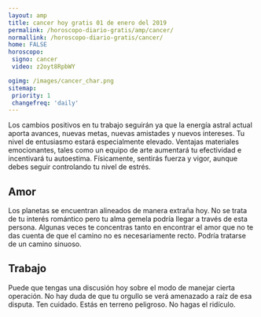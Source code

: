 ```yaml
---
layout: amp
title: cancer hoy gratis 01 de enero del 2019 
permalink: /horoscopo-diario-gratis/amp/cancer/
normallink: /horoscopo-diario-gratis/cancer/
home: FALSE
horoscopo:
 signo: cancer
 video: z2oyt8RpbWY

ogimg: /images/cancer_char.png
sitemap:
 priority: 1
 changefreq: 'daily'
---
```



Los cambios positivos en tu trabajo seguirán ya que la energía astral actual aporta avances, nuevas metas, nuevas amistades y nuevos intereses. Tu nivel de entusiasmo estará especialmente elevado. Ventajas materiales emocionantes, tales como un equipo de arte aumentará tu efectividad e incentivará tu autoestima. Físicamente, sentirás fuerza y vigor, aunque debes seguir controlando tu nivel de estrés.

## Amor

Los planetas se encuentran alineados de manera extraña hoy. No se trata de tu interés romántico pero tu alma gemela podría llegar a través de esta persona. Algunas veces te concentras tanto en encontrar el amor que no te das cuenta de que el camino no es necesariamente recto. Podría tratarse de un camino sinuoso.

## Trabajo

Puede que tengas una discusión hoy sobre el modo de manejar cierta operación. No hay duda de que tu orgullo se verá amenazado a raíz de esa disputa. Ten cuidado. Estás en terreno peligroso. No hagas el ridículo.